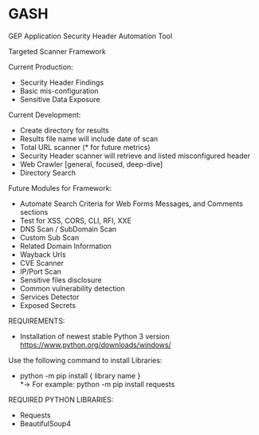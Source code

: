 # GASH
GEP Application Security Header Automation Tool 

Targeted Scanner Framework

  Current Production:
  * Security Header Findings
  * Basic mis-configuration
  * Sensitive Data Exposure
  
  Current Development:
  * Create directory for results
  * Results file name will include date of scan
  * Total URL scanner (* for future metrics)
  * Security Header scanner will retrieve and listed misconfigured header
  * Web Crawler [general, focused, deep-dive]
  * Directory Search
  
  Future Modules for Framework:
  * Automate Search Criteria for Web Forms Messages, and Comments sections
  * Test for XSS, CORS, CLI, RFI, XXE
  * DNS Scan / SubDomain Scan
  * Custom Sub Scan
  * Related Domain Information
  * Wayback Urls
  * CVE Scanner
  * IP/Port Scan
  * Sensitive files disclosure
  * Common vulnerability detection
  * Services Detector
  * Exposed Secrets
 
REQUIREMENTS: 
* Installation of newest stable Python 3 version<br>
     https://www.python.org/downloads/windows/

Use the following command to install Libraries: 
* python -m pip install { library name } <br>
    *-> For example: python -m pip install requests
  
REQUIRED PYTHON LIBRARIES: 
* Requests
* BeautifulSoup4
